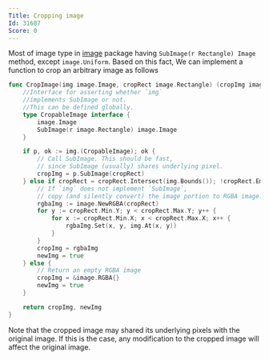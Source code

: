 ```yaml
---
Title: Cropping image
Id: 31687
Score: 0
---
```

Most of image type in [image](https://golang.org/pkg/image/) package having `SubImage(r Rectangle) Image` method, except `image.Uniform`. Based on this fact, We can implement a function to crop an arbitrary image as follows

```go
func CropImage(img image.Image, cropRect image.Rectangle) (cropImg image.Image, newImg bool) {
    //Interface for asserting whether `img`
    //implements SubImage or not.
    //This can be defined globally.
    type CropableImage interface {
        image.Image
        SubImage(r image.Rectangle) image.Image
    }

    if p, ok := img.(CropableImage); ok {
        // Call SubImage. This should be fast,
        // since SubImage (usually) shares underlying pixel.
        cropImg = p.SubImage(cropRect)
    } else if cropRect = cropRect.Intersect(img.Bounds()); !cropRect.Empty() {
        // If `img` does not implement `SubImage`,
        // copy (and silently convert) the image portion to RGBA image.
        rgbaImg := image.NewRGBA(cropRect)
        for y := cropRect.Min.Y; y < cropRect.Max.Y; y++ {
            for x := cropRect.Min.X; x < cropRect.Max.X; x++ {
                rgbaImg.Set(x, y, img.At(x, y))
            }
        }
        cropImg = rgbaImg
        newImg = true
    } else {
        // Return an empty RGBA image
        cropImg = &image.RGBA{}
        newImg = true
    }

    return cropImg, newImg
}
```

Note that the cropped image may shared its underlying pixels with the original image. If this is the case, any modification to the cropped image will affect the original image.
